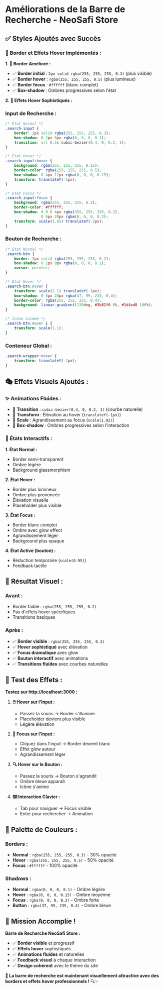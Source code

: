# Améliorations de la Barre de Recherche - NeoSafi Store

## ✅ **Styles Ajoutés avec Succès**

### 🎨 **Border et Effets Hover Implémentés :**

**1. 🔲 Border Amélioré :**
- ✅ **Border initial** : `2px solid rgba(255, 255, 255, 0.3)` (plus visible)
- ✅ **Border hover** : `rgba(255, 255, 255, 0.5)` (plus lumineux)
- ✅ **Border focus** : `#ffffff` (blanc complet)
- ✅ **Box-shadow** : Ombres progressives selon l'état

**2. 🎯 Effets Hover Sophistiqués :**

### **Input de Recherche :**
```css
/* État Normal */
.search-input {
    border: 2px solid rgba(255, 255, 255, 0.3);
    box-shadow: 0 2px 8px rgba(0, 0, 0, 0.1);
    transition: all 0.3s cubic-bezier(0.4, 0, 0.2, 1);
}

/* État Hover */
.search-input:hover {
    background: rgba(255, 255, 255, 0.15);
    border-color: rgba(255, 255, 255, 0.5);
    box-shadow: 0 4px 12px rgba(0, 0, 0, 0.15);
    transform: translateY(-1px);
}

/* État Focus */
.search-input:focus {
    background: rgba(255, 255, 255, 0.2);
    border-color: #ffffff;
    box-shadow: 0 0 0 4px rgba(255, 255, 255, 0.2), 
                0 6px 20px rgba(0, 0, 0, 0.2);
    transform: scale(1.02) translateY(-2px);
}
```

### **Bouton de Recherche :**
```css
/* État Normal */
.search-btn {
    border: 2px solid rgba(255, 255, 255, 0.2);
    box-shadow: 0 2px 8px rgba(0, 0, 0, 0.1);
    cursor: pointer;
}

/* État Hover */
.search-btn:hover {
    transform: scale(1.1) translateY(-1px);
    box-shadow: 0 6px 20px rgba(37, 99, 235, 0.4);
    border-color: rgba(255, 255, 255, 0.4);
    background: linear-gradient(135deg, #3b82f6 0%, #1d4ed8 100%);
}

/* Icône animée */
.search-btn:hover i {
    transform: scale(1.1);
}
```

### **Conteneur Global :**
```css
.search-wrapper:hover {
    transform: translateY(-1px);
}
```

## 🎭 **Effets Visuels Ajoutés :**

### **✨ Animations Fluides :**
- 🎯 **Transition** : `cubic-bezier(0.4, 0, 0.2, 1)` (courbe naturelle)
- 🎨 **Transform** : Élévation au hover (`translateY(-1px)`)
- 📏 **Scale** : Agrandissement au focus (`scale(1.02)`)
- 💫 **Box-shadow** : Ombres progressives selon l'interaction

### **🎨 États Interactifs :**

**1. État Normal :**
- Border semi-transparent
- Ombre légère
- Background glassmorphism

**2. État Hover :**
- Border plus lumineux
- Ombre plus prononcée
- Élévation visuelle
- Placeholder plus visible

**3. État Focus :**
- Border blanc complet
- Ombre avec glow effect
- Agrandissement léger
- Background plus opaque

**4. État Active (bouton) :**
- Réduction temporaire (`scale(0.95)`)
- Feedback tactile

## 🎯 **Résultat Visuel :**

### **Avant :**
- Border faible : `rgba(255, 255, 255, 0.2)`
- Pas d'effets hover spécifiques
- Transitions basiques

### **Après :**
- ✅ **Border visible** : `rgba(255, 255, 255, 0.3)`
- ✅ **Hover sophistiqué** avec élévation
- ✅ **Focus dramatique** avec glow
- ✅ **Bouton interactif** avec animations
- ✅ **Transitions fluides** avec courbes naturelles

## 🧪 **Test des Effets :**

**Testez sur http://localhost:3000 :**

1. **🖱️ Hover sur l'Input :**
   - Passez la souris → Border s'illumine
   - Placeholder devient plus visible
   - Légère élévation

2. **🎯 Focus sur l'Input :**
   - Cliquez dans l'input → Border devient blanc
   - Effet glow autour
   - Agrandissement léger

3. **🔍 Hover sur le Bouton :**
   - Passez la souris → Bouton s'agrandit
   - Ombre bleue apparaît
   - Icône s'anime

4. **⌨️ Interaction Clavier :**
   - Tab pour naviguer → Focus visible
   - Enter pour rechercher → Animation

## 🎨 **Palette de Couleurs :**

### **Borders :**
- **Normal** : `rgba(255, 255, 255, 0.3)` - 30% opacité
- **Hover** : `rgba(255, 255, 255, 0.5)` - 50% opacité  
- **Focus** : `#ffffff` - 100% opacité

### **Shadows :**
- **Normal** : `rgba(0, 0, 0, 0.1)` - Ombre légère
- **Hover** : `rgba(0, 0, 0, 0.15)` - Ombre moyenne
- **Focus** : `rgba(0, 0, 0, 0.2)` - Ombre forte
- **Button** : `rgba(37, 99, 235, 0.4)` - Ombre bleue

## 🎉 **Mission Accomplie !**

**Barre de Recherche NeoSafi Store :**
- ✅ **Border visible** et progressif
- ✅ **Effets hover** sophistiqués
- ✅ **Animations fluides** et naturelles
- ✅ **Feedback visuel** à chaque interaction
- ✅ **Design cohérent** avec le thème du site

**🎯 La barre de recherche est maintenant visuellement attractive avec des borders et effets hover professionnels !** 🔍✨